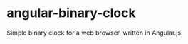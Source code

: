angular-binary-clock
====================

Simple binary clock for a web browser, written in Angular.js
